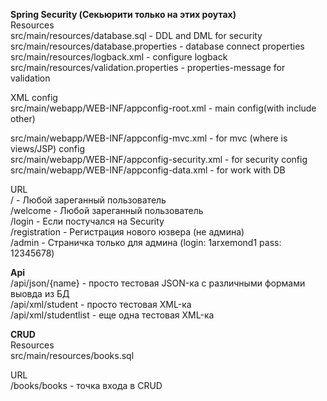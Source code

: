 **Spring Security (Секьюрити только на этих роутах)**<br>
Resources<br>
src/main/resources/database.sql - DDL and DML for security<br>
src/main/resources/database.properties - database connect properties<br>
src/main/resources/logback.xml - configure logback<br>
src/main/resources/validation.properties - properties-message for validation<br>

XML config <br>
src/main/webapp/WEB-INF/appconfig-root.xml - main config(with include other)<br>

src/main/webapp/WEB-INF/appconfig-mvc.xml - for mvc (where is views/JSP) config<br>
src/main/webapp/WEB-INF/appconfig-security.xml - for security config<br>
src/main/webapp/WEB-INF/appconfig-data.xml - for work with DB<br>

URL<br>
/ - Любой зареганный пользователь<br>
/welcome - Любой зареганный пользователь<br>
/login - Если постучался на Security<br>
/registration - Регистрация нового юзвера (не админа)<br>
/admin - Страничка только для админа (login: 1arxemond1 pass: 12345678)<br>


**Api**<br>
/api/json/{name} - просто тестовая JSON-ка с различными формами выовда из БД<br>
/api/xml/student - просто тестовая XML-ка<br>
/api/xml/studentlist - еще одна тестовая XML-ка<br>

**CRUD**<br>
Resources<br>
src/main/resources/books.sql<br>

URL<br>
/books/books - точка входа в CRUD